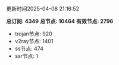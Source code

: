 更新时间2025-04-08 21:16:52

**总订阅: 4349**
**总节点: 10464**
**有效节点: 2796**
- trojan节点: 920
- v2ray节点: 1401
- ss节点: 474
- ssr节点: 1

